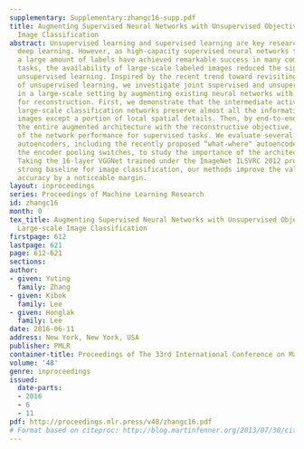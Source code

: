 ```yaml
---
supplementary: Supplementary:zhangc16-supp.pdf
title: Augmenting Supervised Neural Networks with Unsupervised Objectives for Large-scale
  Image Classification
abstract: Unsupervised learning and supervised learning are key research topics in
  deep learning. However, as high-capacity supervised neural networks trained with
  a large amount of labels have achieved remarkable success in many computer vision
  tasks, the availability of large-scale labeled images reduced the significance of
  unsupervised learning. Inspired by the recent trend toward revisiting the importance
  of unsupervised learning, we investigate joint supervised and unsupervised learning
  in a large-scale setting by augmenting existing neural networks with decoding pathways
  for reconstruction. First, we demonstrate that the intermediate activations of pretrained
  large-scale classification networks preserve almost all the information of input
  images except a portion of local spatial details. Then, by end-to-end training of
  the entire augmented architecture with the reconstructive objective, we show improvement
  of the network performance for supervised tasks. We evaluate several variants of
  autoencoders, including the recently proposed “what-where" autoencoder that uses
  the encoder pooling switches, to study the importance of the architecture design.
  Taking the 16-layer VGGNet trained under the ImageNet ILSVRC 2012 protocol as a
  strong baseline for image classification, our methods improve the validation-set
  accuracy by a noticeable margin.
layout: inproceedings
series: Proceedings of Machine Learning Research
id: zhangc16
month: 0
tex_title: Augmenting Supervised Neural Networks with Unsupervised Objectives for
  Large-scale Image Classification
firstpage: 612
lastpage: 621
page: 612-621
sections: 
author:
- given: Yuting
  family: Zhang
- given: Kibok
  family: Lee
- given: Honglak
  family: Lee
date: 2016-06-11
address: New York, New York, USA
publisher: PMLR
container-title: Proceedings of The 33rd International Conference on Machine Learning
volume: '48'
genre: inproceedings
issued:
  date-parts:
  - 2016
  - 6
  - 11
pdf: http://proceedings.mlr.press/v48/zhangc16.pdf
# Format based on citeproc: http://blog.martinfenner.org/2013/07/30/citeproc-yaml-for-bibliographies/
---
```

